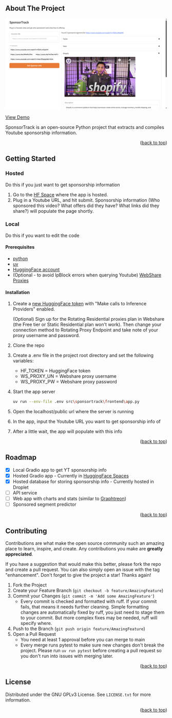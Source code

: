 <a id="readme-top"></a>

<!-- ABOUT THE PROJECT -->
## About The Project

![SponsorTrack Screen Shot][product-screenshot]

[View Demo](https://huggingface.co/spaces/togogh/SponsorTrack)

SponsorTrack is an open-source Python project that extracts and compiles Youtube sponsorship information.

<p align="right">(<a href="#readme-top">back to top</a>)</p>


<!-- GETTING STARTED -->
## Getting Started

### Hosted
Do this if you just want to get sponsorship information

1. Go to the [HF Space](https://huggingface.co/spaces/togogh/SponsorTrack) where the app is hosted.
2. Plug in a Youtube URL, and hit submit. Sponsorship information (Who sponsored this video? What offers did they have? What links did they share?) will populate the page shortly.

### Local
Do this if you want to edit the code

#### Prerequisites

- [python](https://www.python.org/downloads/)
- [uv](https://docs.astral.sh/uv/getting-started/installation/)
- [HuggingFace account](https://huggingface.co)
- (Optional - to avoid IpBlock errors when querying Youtube) [WebShare Proxies](https://www.webshare.io/?referral_code=vxw83x5vljc7)

#### Installation

1. Create a [new HuggingFace token](https://huggingface.co/settings/tokens/new?ownUserPermissions=inference.serverless.write&tokenType=fineGrained) with "Make calls to Inference Providers" enabled.

    (Optional) Sign up for the Rotating Residential proxies plan in Webshare (the Free tier or Static Residential plan won't work). Then change your connection method to Rotating Proxy Endpoint and take note of your proxy username and password.

2. Clone the repo
3. Create a .env file in the project root directory and set the following variables:
    - HF_TOKEN = HuggingFace token
    - WS_PROXY_UN = Webshare proxy username
    - WS_PROXY_PW = Webshare proxy password
4. Start the app server
    ```sh
    uv run --env-file .env src\sponsortrack\frontend\app.py
    ```
5. Open the localhost/public url where the server is running
6. In the app, input the Youtube URL you want to get sponsorship info of
7. After a little wait, the app will populate with this info

<p align="right">(<a href="#readme-top">back to top</a>)</p>

<!-- ROADMAP -->
## Roadmap

- [x] Local Gradio app to get YT sponsorship info
- [x] Hosted Gradio app - Currently in [HuggingFace Spaces](https://huggingface.co/spaces/togogh/SponsorTrack)
- [x] Hosted database for storing sponsorship info - Currently hosted in Droplet
- [ ] API service
- [ ] Web app with charts and stats (similar to [Graphtreon](https://graphtreon.com/))
- [ ] Sponsored segment predictor

<p align="right">(<a href="#readme-top">back to top</a>)</p>


<!-- CONTRIBUTING -->
## Contributing

Contributions are what make the open source community such an amazing place to learn, inspire, and create. Any contributions you make are **greatly appreciated**.

If you have a suggestion that would make this better, please fork the repo and create a pull request. You can also simply open an issue with the tag "enhancement".
Don't forget to give the project a star! Thanks again!

1. Fork the Project
2. Create your Feature Branch (`git checkout -b feature/AmazingFeature`)
3. Commit your Changes (`git commit -m 'Add some AmazingFeature'`)
    - Every commit is checked and formatted with ruff. If your commit fails, that means it needs further cleaning. Simple formatting changes are automatically fixed by ruff, you just need to stage them to your commit. But more complex fixes may be needed, ruff will specify where.
4. Push to the Branch (`git push origin feature/AmazingFeature`)
5. Open a Pull Request
    - You need at least 1 approval before you can merge to main
    - Every merge runs pytest to make sure new changes don't break the project. Please run `uv run pytest` before creating a pull request so you don't run into issues with merging later.

<p align="right">(<a href="#readme-top">back to top</a>)</p>

<!-- LICENSE -->
## License

Distributed under the GNU GPLv3 License. See `LICENSE.txt` for more information.

<p align="right">(<a href="#readme-top">back to top</a>)</p>

<!-- MARKDOWN LINKS & IMAGES -->
[product-screenshot]: images/screenshot.png
